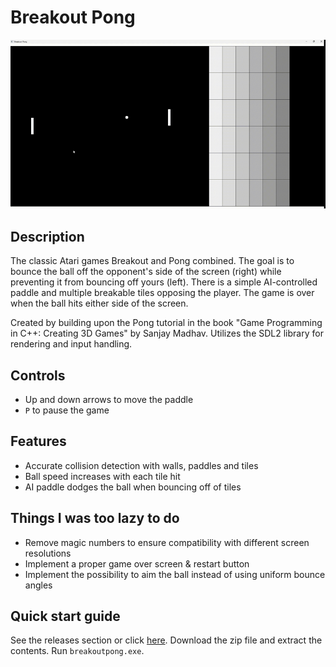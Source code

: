 # Breakout Pong

![Gameplay](breakoutpong.gif)

## Description

The classic Atari games Breakout and Pong combined. The goal is to bounce the ball off the opponent's side of the screen (right) while preventing it from bouncing off yours (left). There is a simple AI-controlled paddle and multiple breakable tiles opposing the player. The game is over when the ball hits either side of the screen.

Created by building upon the Pong tutorial in the book "Game Programming in C++: Creating 3D Games" by Sanjay Madhav. Utilizes the SDL2 library for rendering and input handling.

## Controls

- Up and down arrows to move the paddle
- `P` to pause the game

## Features

- Accurate collision detection with walls, paddles and tiles
- Ball speed increases with each tile hit
- AI paddle dodges the ball when bouncing off of tiles

## Things I was too lazy to do

- Remove magic numbers to ensure compatibility with different screen resolutions
- Implement a proper game over screen & restart button
- Implement the possibility to aim the ball instead of using uniform bounce angles

## Quick start guide

See the releases section or click [here](https://github.com/MJKagone/Breakout-Pong/releases/latest). Download the zip file and extract the contents. Run `breakoutpong.exe`.
